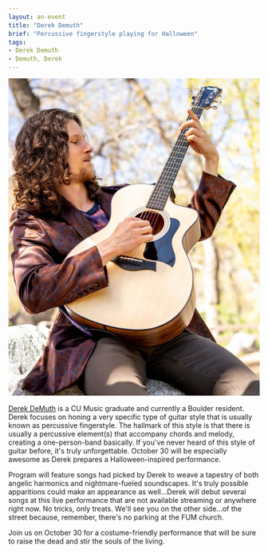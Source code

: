 ```yaml
---
layout: an-event
title: "Derek Demuth"
brief: "Percussive fingerstyle playing for Halloween"
tags:
- Derek Demuth
- Demuth, Derek
---
```

![DerekDemuth](/pics/20231030-DerekDemuth.jpg)

[Derek DeMuth](https://derekdamusician.wixsite.com/derekdemuth-epk) is a CU Music graduate and currently a Boulder resident. Derek focuses on honing a very specific type of guitar style that is usually known as percussive fingerstyle.  The hallmark of this style is that there is usually a percussive element(s) that accompany chords and melody, creating a one-person-band basically. If you've never heard of this style of guitar before, it's truly unforgettable. October 30 will be especially awesome as Derek prepares a Halloween-inspired performance.

Program will feature songs had picked by Derek to weave a tapestry of both angelic harmonics and nightmare-fueled soundscapes. It's truly possible apparitions could make an appearance as well...Derek will debut several songs at this live performance that are not available streaming or anywhere right now. No tricks, only treats. We'll see you on the other side...of the street because, remember, there's no parking at the FUM church.  

Join us on October 30 for a costume-friendly performance that will be sure to raise the dead and stir the souls of the living. 
